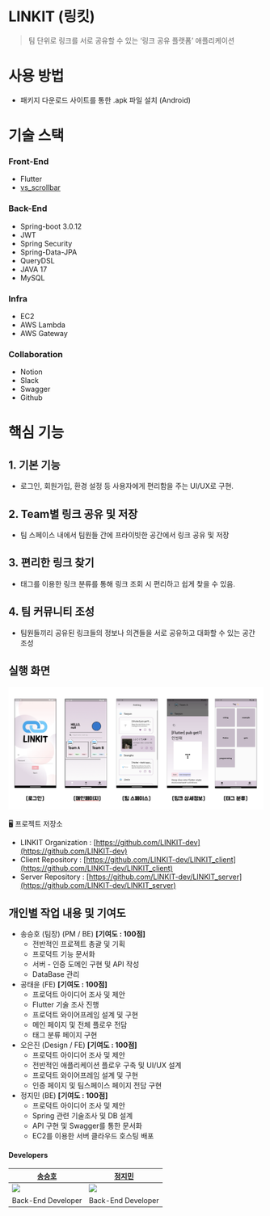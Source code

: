 # LINKIT (링킷)

> 팀 단위로 링크를 서로 공유할 수 있는 ‘링크 공유 플랫폼’ 애플리케이션
> 

# 사용 방법

- 패키지 다운로드 사이트를 통한 .apk 파일 설치 (Android)

# 기술 스택

### Front-End

- Flutter
- [vs_scrollbar](https://github.com/vickysalunkhe/vs_scrollbar)

### Back-End

- Spring-boot 3.0.12
- JWT
- Spring Security
- Spring-Data-JPA
- QueryDSL
- JAVA 17
- MySQL

### Infra

- EC2
- AWS Lambda
- AWS Gateway

### Collaboration

- Notion
- Slack
- Swagger
- Github

# 핵심 기능

## 1. **기본 기능**

- 로그인, 회원가입, 환경 설정 등 사용자에게 편리함을 주는 UI/UX로 구현.

## 2. **Team별 링크 공유 및 저장**

- 팀 스페이스 내에서 팀원들 간에 프라이빗한 공간에서 링크 공유 및 저장

## 3. **편리한 링크 찾기**

- 태그를 이용한 링크 분류를 통해 링크 조회 시 편리하고 쉽게 찾을 수 있음.

## 4. **팀 커뮤니티 조성**

- 팀원들끼리 공유된 링크들의 정보나 의견들을 서로 공유하고 대화할 수 있는 공간 조성

## 실행 화면

![](screen.png)

<aside>
🖥️ 프로젝트 저장소

- LINKIT Organization : [https://github.com/LINKIT-dev](https://github.com/LINKIT-dev)
- Client Repository : [https://github.com/LINKIT-dev/LINKIT_client](https://github.com/LINKIT-dev/LINKIT_client)
- Server Repository : [https://github.com/LINKIT-dev/LINKIT_server](https://github.com/LINKIT-dev/LINKIT_server)
</aside>


## 개인별 작업 내용 및 기여도

- 송승호 (팀장) (PM / BE) **[기여도 : 100점]**
    - 전반적인 프로젝트 총괄 및 기획
    - 프로덕트 기능 문서화
    - 서버 - 인증 도메인 구현 및 API 작성
    - DataBase 관리
- 공태윤 (FE) **[기여도 : 100점]**
    - 프로덕트 아이디어 조사 및 제안
    - Flutter 기술 조사 진행
    - 프로덕트 와이어프레임 설계 및 구현
    - 메인 페이지 및 전체 플로우 전담
    - 태그 분류 페이지 구현
- 오은진 (Design / FE) **[기여도 : 100점]**
    - 프로덕트 아이디어 조사 및 제안
    - 전반적인 애플리케이션 플로우 구축 및 UI/UX 설계
    - 프로덕트 와이어프레임 설계 및 구현
    - 인증 페이지 및 팀스페이스 페이지 전담 구현
- 정지민 (BE) **[기여도 : 100점]**
    - 프로덕트 아이디어 조사 및 제안
    - Spring 관련 기술조사 및 DB 설계
    - API 구현 및 Swagger를 통한 문서화
    - EC2를 이용한 서버 클라우드 호스팅 배포
    

#### Developers

<table>
    <thead>
        <tr>
            <th style="text-align:center;"><a href="https://github.com/SeungHo0422">송승호</a></th>
            <th style="text-align:center;"><a href="https://github.com/kaley0421">정지민</a></th>
        </tr>
    </thead>
    <tbody>
        <tr>
            <td><img src="https://avatars.githubusercontent.com/u/57624937?v=4" width="150"/></td>
            <td><img src="https://avatars.githubusercontent.com/u/57743122?s=100&v=4" width="150"/></td>
        </tr>
        <tr>
            <td style="text-align:center;">Back-End Developer</td>
            <td style="text-align:center;">Back-End Developer</td>
        </tr>
    </tbody>
</table>
